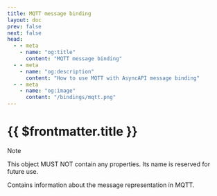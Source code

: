 ```yaml
---
title: MQTT message binding
layout: doc
prev: false
next: false
head:
  - - meta
    - name: "og:title"
      content: "MQTT message binding"
  - - meta
    - name: "og:description"
      content: "How to use MQTT with AsyncAPI message binding"
  - - meta
    - name: "og:image"
      content: "/bindings/mqtt.png"
---
```


# {{ $frontmatter.title }}

> [!NOTE]
> This object MUST NOT contain any properties. Its name is reserved for future use.

Contains information about the message representation in MQTT.